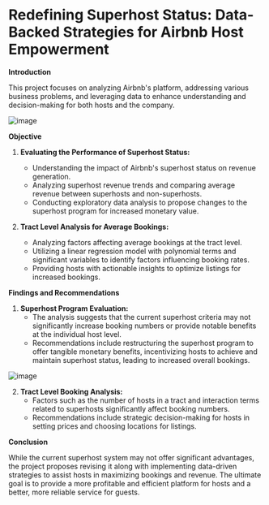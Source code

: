 # Redefining Superhost Status: Data-Backed Strategies for Airbnb Host Empowerment

**Introduction**

This project focuses on analyzing Airbnb's platform, addressing various business problems, and leveraging data to enhance understanding and decision-making for both hosts and the company.

![image](https://github.com/AravindTeja35/Redefining-Superhost-Status-Airbnb-/assets/163460197/c408b045-c40b-43e4-bcf1-451891bba9b9)

**Objective**

1. **Evaluating the Performance of Superhost Status:**
   - Understanding the impact of Airbnb's superhost status on revenue generation.
   - Analyzing superhost revenue trends and comparing average revenue between superhosts and non-superhosts.
   - Conducting exploratory data analysis to propose changes to the superhost program for increased monetary value.

2. **Tract Level Analysis for Average Bookings:**
   - Analyzing factors affecting average bookings at the tract level.
   - Utilizing a linear regression model with polynomial terms and significant variables to identify factors influencing booking rates.
   - Providing hosts with actionable insights to optimize listings for increased bookings.

**Findings and Recommendations**

1. **Superhost Program Evaluation:**
   - The analysis suggests that the current superhost criteria may not significantly increase booking numbers or provide notable benefits at the individual host level.
   - Recommendations include restructuring the superhost program to offer tangible monetary benefits, incentivizing hosts to achieve and maintain superhost status, leading to increased overall bookings.

![image](https://github.com/AravindTeja35/Redefining-Superhost-Status-Airbnb-/assets/163460197/15d3b3d7-2606-4d6a-ba47-1c59fd227ffc)

2. **Tract Level Booking Analysis:**
   - Factors such as the number of hosts in a tract and interaction terms related to superhosts significantly affect booking numbers.
   - Recommendations include strategic decision-making for hosts in setting prices and choosing locations for listings.

**Conclusion**

While the current superhost system may not offer significant advantages, the project proposes revising it along with implementing data-driven strategies to assist hosts in maximizing bookings and revenue. The ultimate goal is to provide a more profitable and efficient platform for hosts and a better, more reliable service for guests.

